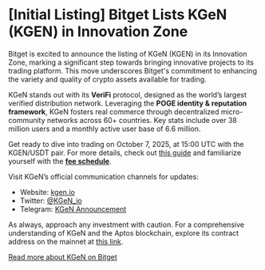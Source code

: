 # [Initial Listing] Bitget Lists KGeN (KGEN) in Innovation Zone

Bitget is excited to announce the listing of KGeN (KGEN) in its Innovation Zone, marking a significant step towards bringing innovative projects to its trading platform. This move underscores Bitget's commitment to enhancing the variety and quality of crypto assets available for trading.

KGeN stands out with its **VeriFi** protocol, designed as the world’s largest verified distribution network. Leveraging the **POGE identity & reputation framework**, KGeN fosters real commerce through decentralized micro-community networks across 60+ countries. Key stats include over 38 million users and a monthly active user base of 6.6 million.

Get ready to dive into trading on October 7, 2025, at 15:00 UTC with the KGEN/USDT pair. For more details, check out [this guide](https://www.bitget.com/how-to-buy/kgen) and familiarize yourself with the **[fee schedule](https://www.bitget.com/fee/spot-trading)**.

Visit KGeN’s official communication channels for updates:  
- Website: [kgen.io](https://kgen.io/)  
- Twitter: [@KGeN_io](https://x.com/KGeN_io)  
- Telegram: [KGeN Announcement](https://t.me/KGeN_Ann)

As always, approach any investment with caution. For a comprehensive understanding of KGeN and the Aptos blockchain, explore its contract address on the mainnet at [this link](https://explorer.aptoslabs.com/fungible_asset/0x2a8227993a4e38537a57caefe5e7e9a51327bf6cd732c1f56648f26f68304ebc?network=mainnet).

[Read more about KGeN on Bitget](https://chain-base.xyz/initial-listing-bitget-lists-kgen-kgen-in-innovation-zone)